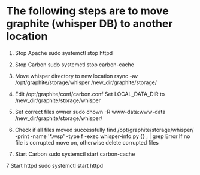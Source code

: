 # The following steps are to move graphite (whisper DB) to another location

1. Stop Apache
sudo systemctl stop httpd

2. Stop Carbon
sudo systemctl stop carbon-cache

3. Move whisper directory to new location
rsync -av /opt/graphite/storage/whisper /new_dir/graphite/storage/

3. Edit /opt/graphite/conf/carbon.conf
Set LOCAL_DATA_DIR to /new_dir/graphite/storage/whisper

4. Set correct files owner
sudo chown -R www-data:www-data /new_dir/graphite/storage/whisper/

5. Check if all files moved successfully
find /opt/graphite/storage/whisper/ -print -name '*.wsp' -type f -exec whisper-info.py {} \; | grep Error
If no file is corrupted move on, otherwise delete corrupted files 

6. Start Carbon
sudo systemctl start carbon-cache

7 Start httpd
sudo systemctl start httpd
